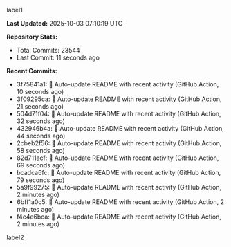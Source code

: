 
label1 
<!-- ACTIVITY_START -->
**Last Updated:** 2025-10-03 07:10:19 UTC

**Repository Stats:**
- Total Commits: 23544
- Last Commit: 11 seconds ago

**Recent Commits:**
- 3f75841a1: 🤖 Auto-update README with recent activity (GitHub Action, 10 seconds ago)
- 3f09295ca: 🤖 Auto-update README with recent activity (GitHub Action, 21 seconds ago)
- 504d71f04: 🤖 Auto-update README with recent activity (GitHub Action, 32 seconds ago)
- 432946b4a: 🤖 Auto-update README with recent activity (GitHub Action, 44 seconds ago)
- 2cbeb2f56: 🤖 Auto-update README with recent activity (GitHub Action, 58 seconds ago)
- 82d711acf: 🤖 Auto-update README with recent activity (GitHub Action, 69 seconds ago)
- bcadca6fc: 🤖 Auto-update README with recent activity (GitHub Action, 79 seconds ago)
- 5a9f99275: 🤖 Auto-update README with recent activity (GitHub Action, 2 minutes ago)
- 6bff1a0c5: 🤖 Auto-update README with recent activity (GitHub Action, 2 minutes ago)
- f4c4e6bca: 🤖 Auto-update README with recent activity (GitHub Action, 2 minutes ago)
<!-- ACTIVITY_END -->

label2
